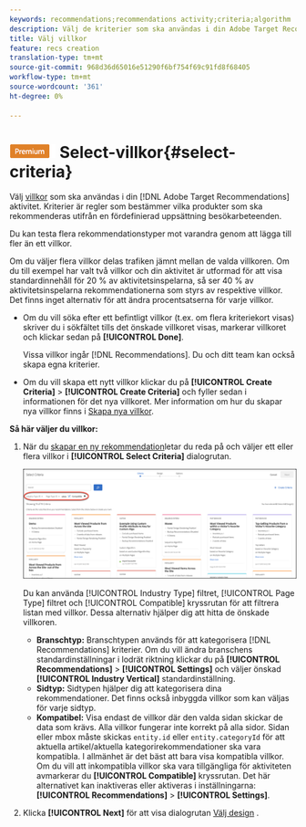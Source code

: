 ```yaml
---
keywords: recommendations;recommendations activity;criteria;algorithm
description: Välj de kriterier som ska användas i din Adobe Target Recommendations-aktivitet.
title: Välj villkor
feature: recs creation
translation-type: tm+mt
source-git-commit: 968d36d65016e51290f6bf754f69c91fd8f68405
workflow-type: tm+mt
source-wordcount: '361'
ht-degree: 0%

---
```



# ![PREMIUM](/help/assets/premium.png) Select-villkor{#select-criteria}

Välj [villkor](/help/c-recommendations/c-algorithms/algorithms.md) som ska användas i din [!DNL Adobe Target Recommendations] aktivitet. Kriterier är regler som bestämmer vilka produkter som ska rekommenderas utifrån en fördefinierad uppsättning besökarbeteenden.

Du kan testa flera rekommendationstyper mot varandra genom att lägga till fler än ett villkor.

Om du väljer flera villkor delas trafiken jämnt mellan de valda villkoren. Om du till exempel har valt två villkor och din aktivitet är utformad för att visa standardinnehåll för 20 % av aktivitetsinspelarna, så ser 40 % av aktivitetsinspelarna rekommendationerna som styrs av respektive villkor. Det finns inget alternativ för att ändra procentsatserna för varje villkor.

* Om du vill söka efter ett befintligt villkor (t.ex. om flera kriteriekort visas) skriver du i sökfältet tills det önskade villkoret visas, markerar villkoret och klickar sedan på **[!UICONTROL Done]**.

   Vissa villkor ingår [!DNL Recommendations]. Du och ditt team kan också skapa egna kriterier.

* Om du vill skapa ett nytt villkor klickar du på **[!UICONTROL Create Criteria]** > **[!UICONTROL Create Criteria]** och fyller sedan i informationen för det nya villkoret. Mer information om hur du skapar nya villkor finns i [Skapa nya villkor](/help/c-recommendations/c-algorithms/create-new-algorithm.md#task_8A9CB465F28D44899F69F38AD27352FE).

**Så här väljer du villkor:**

1. När du [skapar en ny rekommendation](/help/c-recommendations/t-create-recs-activity/create-recs-activity.md#task_6874328773C64C44A73F0A130AD3F96F)letar du reda på och väljer ett eller flera villkor i **[!UICONTROL Select Criteria]** dialogrutan.

   ![Välj villkor, dialogruta](/help/c-recommendations/t-create-recs-activity/assets/filters.png)

   Du kan använda [!UICONTROL Industry Type] filtret, [!UICONTROL Page Type] filtret och [!UICONTROL Compatible] kryssrutan för att filtrera listan med villkor. Dessa alternativ hjälper dig att hitta de önskade villkoren.

   * **Branschtyp:** Branschtypen används för att kategorisera [!DNL Recommendations] kriterier. Om du vill ändra branschens standardinställningar i lodrät riktning klickar du på **[!UICONTROL Recommendations]** > **[!UICONTROL Settings]** och väljer önskad **[!UICONTROL Industry Vertical]** standardinställning.
   * **Sidtyp:** Sidtypen hjälper dig att kategorisera dina rekommendationer. Det finns också inbyggda villkor som kan väljas för varje sidtyp.
   * **Kompatibel:** Visa endast de villkor där den valda sidan skickar de data som krävs. Alla villkor fungerar inte korrekt på alla sidor. Sidan eller mbox måste skickas `entity.id` eller `entity.categoryId` för att aktuella artikel/aktuella kategorirekommendationer ska vara kompatibla. I allmänhet är det bäst att bara visa kompatibla villkor. Om du vill att inkompatibla villkor ska vara tillgängliga för aktiviteten avmarkerar du **[!UICONTROL Compatible]** kryssrutan. Det här alternativet kan inaktiveras eller aktiveras i inställningarna: **[!UICONTROL Recommendations]** > **[!UICONTROL Settings]**.

1. Klicka **[!UICONTROL Next]** för att visa dialogrutan [Välj design](/help/c-recommendations/c-design-overview/design-overview.md) .
